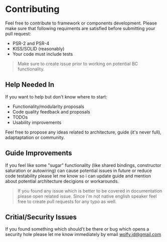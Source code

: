 # Contributing
Feel free to contribute to framework or components development. Please make sure that following requiments are satisfied before submitting your pull request:

* PSR-2 and PSR-4
* KISS/SOLID (reasonably)
* Your code must include tests

> Make sure to create issue prior to working on potential BC functionality.

## Help Needed In
If you want to help but don't know where to start:

* Functionality/modularity proposals
* Code quality feedback and proposals
* TODOs
* Usability improvements

Feel free to propose any ideas related to architecture, guide (it's never full), adaptaptation or community.

## Guide Improvements
If you feel like some "sugar" functionality (like shared bindings, constructor saturation or autowiring) can cause potential issues in future or reduce code testability please let me know so i can update guide and mention about potential architecture decigions or workarounds.

> If you found any issue which is better to be covered in documentation please open related issue. Since i'm not native english speaker feel free to create pull requests for any typo as well.

## Critial/Security Issues
If you found something which should't be there or bug which opens a security hole please let me know immediately by email [wolfy.jd@gmail.com](mailto:wolfy.jd@gmail.com)
